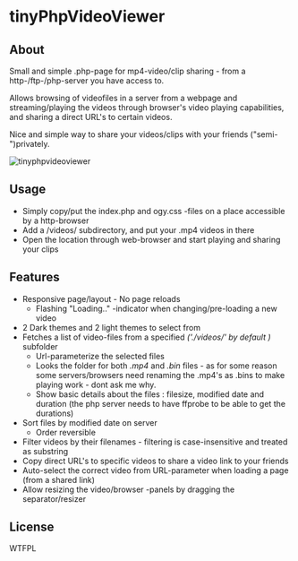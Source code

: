 ﻿# tinyPhpVideoViewer

## About
Small and simple .php-page for mp4-video/clip sharing - from a http-/ftp-/php-server you have access to.

Allows browsing of videofiles in a server from a webpage and streaming/playing the videos through browser's video playing capabilities, and sharing a direct URL's to certain videos.

Nice and simple way to share your videos/clips with your friends ("semi-")privately.

![tinyphpvideoviewer](https://yona.kapsi.fi/tinyphpviewer.jpg)

## Usage
- Simply copy/put the index.php and ogy.css -files on a place accessible by a http-browser
- Add a /videos/ subdirectory, and put your .mp4 videos in there
- Open the location through web-browser and start playing and sharing your clips

## Features
- Responsive page/layout - No page reloads
  - Flashing "Loading.." -indicator when changing/pre-loading a new video
- 2 Dark themes and 2 light themes to select from
- Fetches a list of video-files from a specified *('./videos/' by default )* subfolder
  - Url-parameterize the selected files
  - Looks the folder for both *.mp4* and *.bin* files - as for some reason some servers/browsers need renaming the .mp4's as .bins to make playing work - dont ask me why.
  - Show basic details about the files : filesize, modified date and duration (the php server needs to have ffprobe to be able to get the durations)
- Sort files by modified date on server 
  - Order reversible
- Filter videos by their filenames - filtering is case-insensitive and treated as substring
- Copy direct URL's to specific videos to share a video link to your friends
- Auto-select the correct video from URL-parameter when loading a page (from a shared link)
- Allow resizing the video/browser -panels by dragging the separator/resizer

## License
WTFPL
